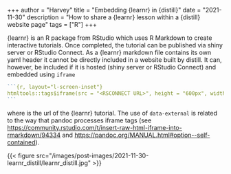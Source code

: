 +++
author = "Harvey"
title = "Embedding {learnr} in {distill}"
date = "2021-11-30"
description = "How to share a {learnr} lesson within a {distill} website page"
tags = ["R"]
+++

{learnr} is an R package from RStudio which uses R Markdown to create interactive tutorials.  Once completed, the tutorial can be published via shiny server or RStudio Connect.  As a {learnr} markdown file contains its own yaml header it cannot be directly included in a website built by distill.  It can, however, be included if it is hosted (shiny server or RStudio Connect) and embedded using `iframe`

~~~r
```{r, layout="l-screen-inset"}
htmltools::tags$iframe(src = "<RSCONNECT URL>", height = "600px", width = "100%", `data-external` = "1")
```
~~~

where *<RSCONNECT URL>* is the url of the {learnr} tutorial.  The use of `data-external` is related to the way that pandoc processes iframe tags (see https://community.rstudio.com/t/insert-raw-html-iframe-into-rmarkdown/94334 and https://pandoc.org/MANUAL.html#option--self-contained).

{{< figure src="/images/post-images/2021-11-30-learnr_distill/learnr_distill.jpg" >}}
